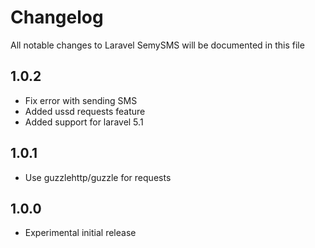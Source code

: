 # Changelog

All notable changes to Laravel SemySMS will be documented in this file

## 1.0.2
- Fix error with sending SMS
- Added ussd requests feature
- Added support for laravel 5.1

## 1.0.1
- Use guzzlehttp/guzzle for requests

## 1.0.0
- Experimental initial release
